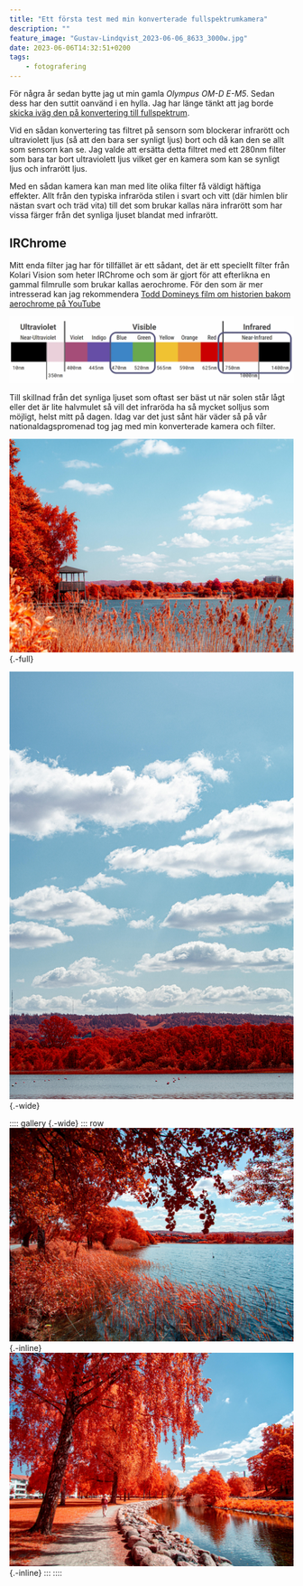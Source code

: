 ```yaml
---
title: "Ett första test med min konverterade fullspektrumkamera"
description: ""
feature_image: "Gustav-Lindqvist_2023-06-06_8633_3000w.jpg"
date: 2023-06-06T14:32:51+0200
tags:
    - fotografering
---
```


För några år sedan bytte jag ut min gamla *Olympus OM-D E-M5*. Sedan dess har den suttit oanvänd i en hylla. Jag har länge tänkt att jag borde [skicka iväg den på konvertering till fullspektrum][IRreCams].

Vid en sådan konvertering tas filtret på sensorn som blockerar infrarött och ultraviolett ljus (så att den bara ser synligt ljus) bort och då kan den se allt som sensorn kan se. Jag valde att ersätta detta filtret med ett 280nm filter som bara tar bort ultraviolett ljus vilket ger en kamera som kan se synligt ljus och infrarött ljus.

Med en sådan kamera kan man med lite olika filter få väldigt häftiga effekter. Allt från den typiska infraröda stilen i svart och vitt (där himlen blir nästan svart och träd vita) till det som brukar kallas nära infrarött som har vissa färger från det synliga ljuset blandat med infrarött.

## IRChrome

Mitt enda filter jag har för tillfället är ett sådant, det är ett speciellt filter från Kolari Vision som heter IRChrome och som är gjort för att efterlikna en gammal filmrulle som brukar kallas aerochrome. För den som är mer intresserad kan jag rekommendera [Todd Domineys film om historien bakom aerochrome på YouTube][YouTube - Story of Kodak Aerochrome Part 1]

![Diagram över ett spektrum där det gröna och blå ljuset är inringat samt det infraröda](irchrome_spectrum.png "Ungefärligt spektrum för det ljus som filtret IRChrome släpper igenom.<br>[Från Rob Sheas film om IRChrome YouTube](https://www.youtube.com/watch?v=IifxAny9rCM)")

Till skillnad från det synliga ljuset som oftast ser bäst ut när solen står lågt eller det är lite halvmulet så vill det infraröda ha så mycket solljus som möjligt, helst mitt på dagen. Idag var det just sånt här väder så på vår nationaldagspromenad tog jag med min konverterade kamera och filter.

![En bild på Rocksjön i Jönköping, till vänster syns ett utsiktstorn. Bilden är tagen med ett filter som gör att träd och buskar lyser intensivt rött medans himmel och vatten fortfarande är blått.](Gustav-Lindqvist_2023-06-06_8612_3000w.jpg){.-full}

![Vertikal bild med Rocksjön i förgrunden och skog bakom. Vid horisonten syns Bondberget under en blå himmel med några moln. Bilden är tagen med ett filter som gör att träd och buskar lyser intensivt rött medans himmel och vatten fortfarande är blått.](Gustav-Lindqvist_2023-06-06_8621-Pano_3000w.jpg "Bondberget och Järabacken under en blå himmel"){.-wide}

:::: gallery {.-wide}
::: row
![Rocksjöns norra strandkant med vass i förgrunden och några träd som hänger ut över vattnet. Bilden är tagen med ett filter som gör att träd och buskar lyser intensivt rött medans himmel och vatten fortfarande är blått.](Gustav-Lindqvist_2023-06-06_8625_3000w.jpg){.-inline}
![Ån i Liljeholmsparken med en stig bredvid. En bit in i bilden syns en person på stigen mellan två träd. Bilden är tagen med ett filter som gör att träd och buskar lyser intensivt rött medans himmel och vatten fortfarande är blått.](Gustav-Lindqvist_2023-06-06_8632_3000w.jpg){.-inline}
:::
::::

[IRreCams]: https://irrecams.de/en/
[Kolari Vision - IRCHROME filter]: https://kolarivision.com/the-irchrome-infrared-photography-filter-our-digital-version-of-kodak-aerochrome/
[YouTube - Story of Kodak Aerochrome Part 1]: https://www.youtube.com/watch?v=NWl1HINQUao
[YouTube - Story of Kodak Aerochrome Part 2]: https://www.youtube.com/watch?v=AUgogt515Jk

